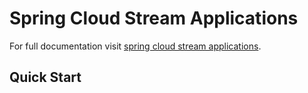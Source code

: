 # Spring Cloud Stream Applications

For full documentation visit [spring cloud stream applications](http://cloud.spring.io/spring-cloud-stream-modules/).

## Quick Start

